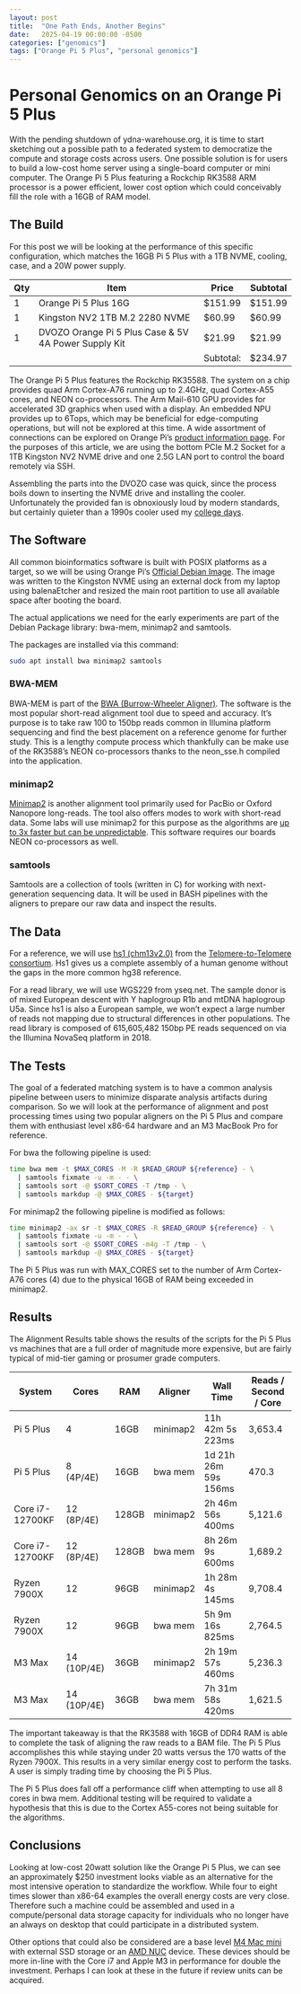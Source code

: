 ```yaml
---
layout: post
title:  "One Path Ends, Another Begins"
date:   2025-04-19 00:00:00 -0500
categories: ["genomics"]
tags: ["Orange Pi 5 Plus", "personal genomics"]
---
```


# Personal Genomics on an Orange Pi 5 Plus

With the pending shutdown of ydna-warehouse.org, it is time to start sketching out a possible path to a federated system to democratize the compute and storage costs across users.  One possible solution is for users to build a low-cost home server using a single-board computer or mini computer.  The Orange Pi 5 Plus featuring a Rockchip RK3588 ARM processor is a power efficient, lower cost option which could conceivably fill the role with a 16GB of RAM model.
## The Build
For this post we will be looking at the performance of this specific configuration, which matches the 16GB Pi 5 Plus with a 1TB NVME, cooling, case, and a 20W power supply.

| Qty | Item | Price | Subtotal |
|-----|------|-------|----------|
| 1| Orange Pi 5 Plus 16G | $151.99 | $151.99 |
| 1 | Kingston NV2 1TB M.2 2280 NVME | $60.99 | $60.99 |
| 1 | DVOZO Orange Pi 5 Plus Case & 5V 4A Power Supply Kit | $21.99 | $21.99 |
| | | Subtotal: | $234.97 |

The Orange Pi 5 Plus features the Rockchip RK35588.  The system on a chip provides quad Arm Cortex-A76 running up to 2.4GHz, quad Cortex-A55 cores, and NEON co-processors.  The Arm Mail-610 GPU provides for accelerated 3D graphics when used with a display.  An embedded NPU provides up to 6Tops, which may be beneficial for edge-computing operations, but will not be explored at this time.  A wide assortment of connections can be explored on Orange Pi’s [product information page](http://www.orangepi.org/html/hardWare/computerAndMicrocontrollers/details/Orange-Pi-5-plus.html).  For the purposes of this article, we are using the bottom PCIe M.2 Socket for a 1TB Kingston NV2 NVME drive and one 2.5G LAN port to control the board remotely via SSH.

Assembling the parts into the DVOZO case was quick, since the process boils down to inserting the NVME drive and installing the cooler.  Unfortunately the provided fan is obnoxiously loud by modern standards, but certainly quieter than a 1990s cooler used my [college days](https://jameskane.blog/retro-computing/2024/05/23/Amiga-500-Restoration-Project.html).

## The Software
All common bioinformatics software is built with POSIX platforms as a target, so we will be using Orange Pi’s [Official Debian Image](https://drive.google.com/drive/folders/1I_asEsyjMf_nixpymLdco7SCxr9AveYH).  The image was written to the Kingston NVME using an external dock from my laptop using balenaEtcher and resized the main root partition to use all available space after booting the board.

The actual applications we need for the early experiments are part of the Debian Package library: bwa-mem, minimap2 and samtools.

The packages are installed via this command:
```bash 
sudo apt install bwa minimap2 samtools
``` 

### BWA-MEM
BWA-MEM is part of the [BWA (Burrow-Wheeler Aligner)](https://github.com/lh3/bwa).  The software is the most popular short-read alignment tool due to speed and accuracy.  It’s purpose is to take raw 100 to 150bp reads common in Illumina platform sequencing and find the best placement on a reference genome for further study.  This is a lengthy compute process which thankfully can be make use of the RK3588’s NEON co-processors thanks to the neon_sse.h compiled into the application.

### minimap2
[Minimap2](https://github.com/lh3/minimap2) is another alignment tool primarily used for PacBio or Oxford Nanopore long-reads.  The tool also offers modes to work with short-read data.  Some labs will use minimap2 for this purpose as the algorithms are [up to 3x faster but can be unpredictable](https://lh3.github.io/2018/04/02/minimap2-and-the-future-of-bwa).  This software requires our boards NEON co-processors as well.

### samtools
Samtools are a collection of tools (written in C) for working with next-generation sequencing data.  It will be used in BASH pipelines with the aligners to prepare our raw data and inspect the results.

## The Data
For a reference, we will use [hs1 (chm13v2.0)](https://s3-us-west-2.amazonaws.com/human-pangenomics/T2T/CHM13/assemblies/analysis_set/chm13v2.0.fa.gz) from the [Telomere-to-Telomere consortium](https://sites.google.com/ucsc.edu/t2tworkinggroup).  Hs1 gives us a complete assembly of a human genome without the gaps in the more common hg38 reference.

For a read library, we will use WGS229 from yseq.net.  The sample donor is of mixed European descent with Y haplogroup R1b and mtDNA haplogroup U5a.  Since hs1 is also a European sample, we won’t expect a large number of reads not mapping due to structural differences in other populations.  The read library is composed of 615,605,482 150bp PE reads sequenced on via the Illumina NovaSeq platform in 2018.

## The Tests
The goal of a federated matching system is to have a common analysis pipeline between users to minimize disparate analysis artifacts during comparison.  So we will look at the performance of alignment and post processing times using two popular aligners on the Pi 5 Plus and compare them with enthusiast level x86-64 hardware and an M3 MacBook Pro for reference.

For bwa the following pipeline is used:
```bash
time bwa mem -t $MAX_CORES -M -R $READ_GROUP ${reference} - \
  | samtools fixmate -u -m - - \
  | samtools sort -@ $SORT_CORES -T /tmp - \
  | samtools markdup -@ $MAX_CORES - ${target}
```

For minimap2 the following pipeline is modified as follows:
```bash
time minimap2 -ax sr -t $MAX_CORES -R $READ_GROUP ${reference} - \
  | samtools fixmate -u -m - - \
  | samtools sort -@ $SORT_CORES -m4g -T /tmp - \
  | samtools markdup -@ $MAX_CORES - ${target}
```

The Pi 5 Plus was run with MAX_CORES set to the number of Arm Cortex-A76 cores (4) due to the physical 16GB of RAM being exceeded in minimap2.

## Results

The Alignment Results table shows the results of the scripts for the Pi 5 Plus vs machines that are a full order of magnitude more expensive, but are fairly typical of mid-tier gaming or prosumer grade computers.

| System          | Cores        | RAM   | Aligner  | Wall Time            | Reads / Second / Core |
|-----------------|--------------|-------|----------|----------------------|-----------------------|
| Pi 5 Plus       | 4            | 16GB  | minimap2 | 11h 42m 5s 223ms     | 3,653.4               |
| Pi 5 Plus       | 8 (4P/4E)    | 16GB  | bwa mem  | 1d 21h 26m 59s 156ms | 470.3                 |
| Core i7-12700KF | 12 (8P/4E)   | 128GB | minimap2 | 2h 46m 56s 400ms     | 5,121.6               |
| Core i7-12700KF | 12 (8P/4E)   | 128GB | bwa mem  | 8h 26m 9s 600ms      | 1,689.2               |
| Ryzen 7900X     | 12           | 96GB  | minimap2 | 1h 28m 4s 145ms      | 9,708.4               |
| Ryzen 7900X     | 12           | 96GB  | bwa mem  | 5h 9m 16s 825ms      | 2,764.5               |
| M3 Max          | 14 (10P/4E)  | 36GB  | minimap2 | 2h 19m 57s 460ms     | 5,236.3               |
| M3 Max          | 14 (10P/4E)  | 36GB  | bwa mem  | 7h 31m 58s 420ms     | 1,621.5               |


The important takeaway is that the RK3588 with 16GB of DDR4 RAM is able to complete the task of aligning the raw reads to a BAM file.  The Pi 5 Plus accomplishes this while staying under 20 watts versus the 170 watts of the Ryzen 7900X.  This results in a very similar energy cost to perform the tasks.  A user is simply trading time by choosing the Pi 5 Plus.

The Pi 5 Plus does fall off a performance cliff when attempting to use all 8 cores in bwa mem.  Additional testing will be required to validate a hypothesis that this is due to the Cortex A55-cores not being suitable for the algorithms.

## Conclusions
Looking at low-cost 20watt solution like the Orange Pi 5 Plus, we can see an approximately $250 investment looks viable as an alternative for the most intensive operation to standardize the workflow.  While four to eight times slower than x86-64 examples the overall energy costs are very close.  Therefore such a machine could be assembled and used in a compute/personal data storage capacity for individuals who no longer have an always on desktop that could participate in a distributed system.

Other options that could also be considered are a base level [M4 Mac mini](https://www.apple.com/mac-mini/) with external SSD storage or an [AMD NUC](https://www.amazon.com/s?k=amd+nuc) device.  These devices should be more in-line with the Core i7 and Apple M3 in performance for double the investment.  Perhaps I can look at these in the future if review units can be acquired.